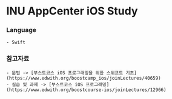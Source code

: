 # INU AppCenter iOS Study

### Language
	- Swift
	
### 참고자료
	- 문법 -> [부스트코스 iOS 프로그래밍을 위한 스위프트 기초](https://www.edwith.org/boostcamp_ios/joinLectures/40659)
	- 실습 및 과제 -> [부스트코스 iOS 프로그래밍](https://www.edwith.org/boostcourse-ios/joinLectures/12966)
